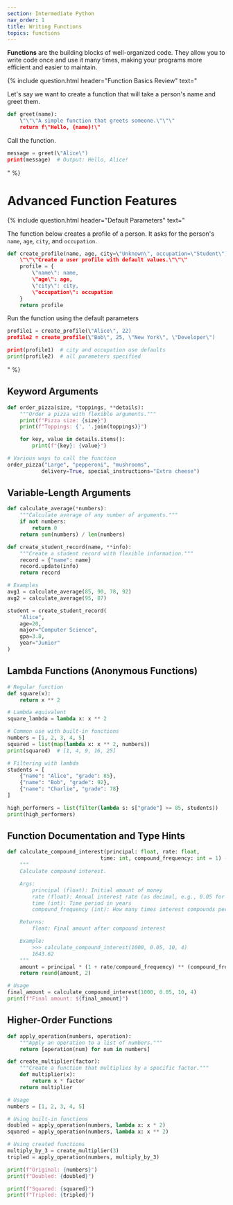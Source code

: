```yaml
---
section: Intermediate Python
nav_order: 1
title: Writing Functions
topics: functions
---
```


**Functions** are the building blocks of well-organized code. They allow you to write code once and use it many times, making your programs more efficient and easier to maintain.

{% include question.html header="Function Basics Review" text="

Let's say we want to create a function that will take a person's name and greet them.

```python
def greet(name):
    \"\"\"A simple function that greets someone.\"\"\"
    return f\"Hello, {name}!\"
```

Call the function.

```python
message = greet(\"Alice\")
print(message)  # Output: Hello, Alice!
```
" %}

# Advanced Function Features

{% include question.html header="Default Parameters" text="

The function below creates a profile of a person. It asks for the person's ```name```, ```age```, ```city```, and ```occupation```.

```python
def create_profile(name, age, city=\"Unknown\", occupation=\"Student\"):
    \"\"\"Create a user profile with default values.\"\"\"
    profile = {
        \"name\": name,
        \"age\": age,
        \"city\": city,
        \"occupation\": occupation
    }
    return profile
```

Run the function using the default parameters

```python
profile1 = create_profile(\"Alice\", 22)
profile2 = create_profile(\"Bob\", 25, \"New York\", \"Developer\")

print(profile1)  # city and occupation use defaults
print(profile2)  # all parameters specified
```
" %}

## Keyword Arguments
```python
def order_pizza(size, *toppings, **details):
    """Order a pizza with flexible arguments."""
    print(f"Pizza size: {size}")
    print(f"Toppings: {', '.join(toppings)}")

    for key, value in details.items():
        print(f"{key}: {value}")

# Various ways to call the function
order_pizza("Large", "pepperoni", "mushrooms",
           delivery=True, special_instructions="Extra cheese")
```

## Variable-Length Arguments
```python
def calculate_average(*numbers):
    """Calculate average of any number of arguments."""
    if not numbers:
        return 0
    return sum(numbers) / len(numbers)

def create_student_record(name, **info):
    """Create a student record with flexible information."""
    record = {"name": name}
    record.update(info)
    return record

# Examples
avg1 = calculate_average(85, 90, 78, 92)
avg2 = calculate_average(95, 87)

student = create_student_record(
    "Alice",
    age=20,
    major="Computer Science",
    gpa=3.8,
    year="Junior"
)
```

## Lambda Functions (Anonymous Functions)
```python
# Regular function
def square(x):
    return x ** 2

# Lambda equivalent
square_lambda = lambda x: x ** 2

# Common use with built-in functions
numbers = [1, 2, 3, 4, 5]
squared = list(map(lambda x: x ** 2, numbers))
print(squared)  # [1, 4, 9, 16, 25]

# Filtering with lambda
students = [
    {"name": "Alice", "grade": 85},
    {"name": "Bob", "grade": 92},
    {"name": "Charlie", "grade": 78}
]

high_performers = list(filter(lambda s: s["grade"] >= 85, students))
print(high_performers)
```

## Function Documentation and Type Hints
```python
def calculate_compound_interest(principal: float, rate: float,
                              time: int, compound_frequency: int = 1) -> float:
    """
    Calculate compound interest.

    Args:
        principal (float): Initial amount of money
        rate (float): Annual interest rate (as decimal, e.g., 0.05 for 5%)
        time (int): Time period in years
        compound_frequency (int): How many times interest compounds per year

    Returns:
        float: Final amount after compound interest

    Example:
        >>> calculate_compound_interest(1000, 0.05, 10, 4)
        1643.62
    """
    amount = principal * (1 + rate/compound_frequency) ** (compound_frequency * time)
    return round(amount, 2)

# Usage
final_amount = calculate_compound_interest(1000, 0.05, 10, 4)
print(f"Final amount: ${final_amount}")
```

## Higher-Order Functions
```python
def apply_operation(numbers, operation):
    """Apply an operation to a list of numbers."""
    return [operation(num) for num in numbers]

def create_multiplier(factor):
    """Create a function that multiplies by a specific factor."""
    def multiplier(x):
        return x * factor
    return multiplier

# Usage
numbers = [1, 2, 3, 4, 5]

# Using built-in functions
doubled = apply_operation(numbers, lambda x: x * 2)
squared = apply_operation(numbers, lambda x: x ** 2)

# Using created functions
multiply_by_3 = create_multiplier(3)
tripled = apply_operation(numbers, multiply_by_3)

print(f"Original: {numbers}")
print(f"Doubled: {doubled}")

print(f"Squared: {squared}")
print(f"Tripled: {tripled}")
```
